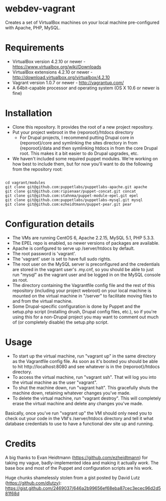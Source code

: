 webdev-vagrant
==============

Creates a set of VirtualBox machines on your local machine pre-configured with Apache, PHP, MySQL.

Requirements
==============

* VirtualBox version 4.2.10 or newer - https://www.virtualbox.org/wiki/Downloads
* VirtualBox extensions 4.2.10 or newer - http://download.virtualbox.org/virtualbox/4.2.10
* Vagrant version 1.0.7 or newer - http://vagrantup.com/
* A 64bit-capable processor and operating system (OS X 10.6 or newer is fine)

Installation
=============

* Clone this repository.  It provides the root of a new project repository.
* Put your project webroot in the {reporoot}/htdocs directory
  * For Drupal projects, I recommend putting Drupal core in {reporoot}/core and symlinking the sites directory in from {reporoot}/data and then symlinking htdocs in from the core Drupal root.  This makes it a bit easier to do Drupal upgrades, etc.
* We haven't included some required puppet modules.  We're working on how best to include them, but for now you'll want to do the following from the repository root:
<code>
cd vagrant/modules
git clone git@github.com:puppetlabs/puppetlabs-apache.git apache
git clone git@github.com:ripienaar/puppet-concat.git concat
git clone git@github.com:stahnma/puppet-module-epel.git epel
git clone git@github.com:puppetlabs/puppetlabs-mysql.git mysql
git clone git@github.com:ezheidtmann/puppet-pear.git pear
</code>

Configuration details
==============

* The VMs are running CentOS 6, Apache 2.2.15, MySQL 5.1, PHP 5.3.3.
* The EPEL repo is enabled, so newer versions of packages are available.
* Apache is configured to serve up /server/htdocs by default.
* The root password is 'vagrant'.
* The 'vagrant' user is set to have full sudo rights.
* The root user on the MySQL server is preconfigured and the credentials are stored in the vagrant user's .my.cnf, so you should be able to just run "mysql" as the vagrant user and be logged in on the MySQL console as root.
* The directory containing the Vagrantfile config file and the rest of this repository (including your project webroot) on your local machine is mounted on the virtual machine in "/server" to facilitate moving files to and from the virtual machine.
*  Some Drupal-specific configuration is done by Puppet and the setup.php script (installing drush, Drupal config files, etc.), so if you're using this for a non-Drupal project you may want to comment out much  of (or completely disable) the setup.php script.

Usage
==============

* To start up the virtual machine, run "vagrant up" in the same directory as the Vagrantfile config file. As soon as it's booted you should be able to hit http://localhost:8080 and see whatever is in the {reporoot}/htdocs directory.
* To access the virtual machine, run "vagrant ssh".  That will log you into the virtual machine as the user "vagrant".
* To shut the machine down, run "vagrant halt".  This gracefully shuts the machine down, retaining whatever changes you've made.
* To delete the virtual machine, run "vagrant destroy".  This will completely erase the virtual machine and delete any changes you've made.

Basically, once you've run "vagrant up" the VM should only need you to check out your code in the VM's /server/htdocs directory and tell it what database credentials to use to have a functional dev site up and running.

Credits
==============
A big thanks to Evan Heidtmann (https://github.com/ezheidtmann) for taking my vague, badly-implemented idea and making it actually *work*.  The base box and most of the Puppet and configuration scripts are his work.

Huge chunks shamelessly stolen from a gist posted by David Lutz (https://github.com/dlutzy): https://gist.github.com/2469037/646a2b99656ef68eba87cec3ecec96d2d581f68d
